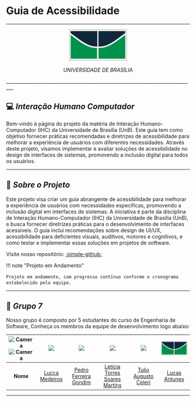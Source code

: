 # Guia de Acessibilidade

_________________________________________________________________________________

<p align="center">
  <img src="img/Unb.png" alt="UNB">
</p>
<p align="center">
  <em>UNIVERSIDADE DE BRASÍLIA</em>
</p>
_________________________________________________________________________________

## 💻 *Interação Humano Computador*

Bem-vindo à página do projeto da matéria de Interação Humano-Computador (IHC) da Universidade de Brasília (UnB). Este guia tem como objetivo fornecer práticas recomendadas e diretrizes de acessibilidade para melhorar a experiência de usuários com diferentes necessidades. Através deste projeto, visamos implementar e avaliar soluções de acessibilidade no design de interfaces de sistemas, promovendo a inclusão digital para todos os usuários.

_________________________________________________________________________________

## 📄 *Sobre o Projeto*

Este projeto visa criar um guia abrangente de acessibilidade para melhorar a experiência de usuários com necessidades específicas, promovendo a inclusão digital em interfaces de sistemas. A iniciativa é parte da disciplina de Interação Humano-Computador (IHC) da Universidade de Brasília (UnB), e busca fornecer diretrizes práticas para o desenvolvimento de interfaces acessíveis. O guia inclui recomendações sobre design de UI/UX, acessibilidade para deficientes visuais, auditivos, motores e cognitivos, e como testar e implementar essas soluções em projetos de software.

Visite nosso repositório: [:simple-github:](https://github.com/TulioCeleri/Guia-de-Acessibilidade-IHC)

!!! note "Projeto em Andamento"

    Projeto em andamento, com progresso contínuo conforme o cronograma estabelecido pela equipe.
_________________________________________________________________________________

## 👥 *Grupo 7*

Nosso grupo é composto por 5 estudantes do curso de Engenharia de Software, Conheça os membros da equipe de desenvolvimento logo abaixo:

| ![Camera](img/ProfilePic_D.png#only-light) ![Camera](img/ProfilePic_L.png#only-dark)     | [<img src="https://avatars.githubusercontent.com/u/63163895?v=4" class="rounded-image">]() | [<img src="https://avatars.githubusercontent.com/u/118084068?v=4" class="rounded-image">]() | [<img src="https://avatars.githubusercontent.com/u/86434947?v=4" class="rounded-image">]()  | [<img src="https://avatars.githubusercontent.com/u/122989234?v=4" class="rounded-image">]()| [<img src="img/Unb.png" class="rounded-image">]() |
|:---------:|:------------------------------------------------------------------------------:|:-------------------------------------------------------------------------------:|:-------------------------------------------------------------------------------:|:-------------------------------------------------------------------------------:|:-------------------------------------------------------------------------------:|
| **Nome**  | [Lucca Medeiros](https://github.com/luccameds) | [Pedro Ferreira Gondim](https://github.com/G0ndim) | [Letícia Torres Soares Martins](https://github.com/leticiatmartins) | [Tulio Augusto Celeri](https://github.com/TulioCeleri) | [Lucas Antunes]() |


_________________________________________________________________________________
